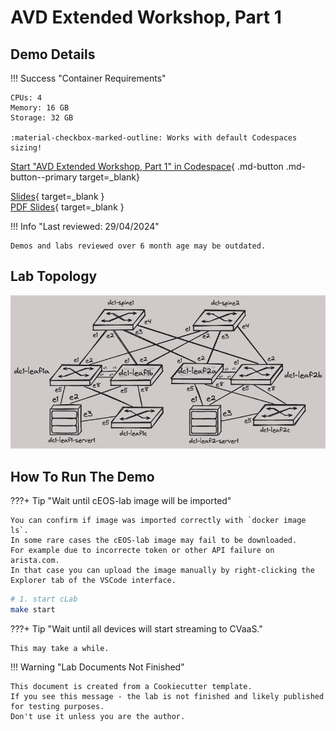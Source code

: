 # AVD Extended Workshop, Part 1

## Demo Details

!!! Success "Container Requirements"

    CPUs: 4  
    Memory: 16 GB  
    Storage: 32 GB  

    :material-checkbox-marked-outline: Works with default Codespaces sizing!

[Start "AVD Extended Workshop, Part 1" in Codespace](https://codespaces.new/arista-netdevops-community/one-click-se-demos?quickstart=1&devcontainer_path=.devcontainer%2Favd-avd-extended-workshop--part-1%2Fdevcontainer.json){ .md-button .md-button--primary target=_blank}

[Slides](https://arista-netdevops-community.github.io/one-click-se-demos/slides/avd-avd-extended-workshop--part-1.html){ target=_blank }  
[PDF Slides](https://arista-netdevops-community.github.io/one-click-se-demos/pdfs/avd-avd-extended-workshop--part-1.pdf){ target=_blank }  

!!! Info "Last reviewed: 29/04/2024"

    Demos and labs reviewed over 6 month age may be outdated.

## Lab Topology

![lab topology](img/atd-l3ls.png)

## How To Run The Demo

???+ Tip "Wait until cEOS-lab image will be imported"

    You can confirm if image was imported correctly with `docker image ls`.  
    In some rare cases the cEOS-lab image may fail to be downloaded.
    For example due to incorrecte token or other API failure on arista.com.  
    In that case you can upload the image manually by right-clicking the Explorer tab of the VSCode interface.

```bash
# 1. start cLab
make start
```

???+ Tip "Wait until all devices will start streaming to CVaaS."

    This may take a while.

!!! Warning "Lab Documents Not Finished"

    This document is created from a Cookiecutter template.
    If you see this message - the lab is not finished and likely published for testing purposes.
    Don't use it unless you are the author.
